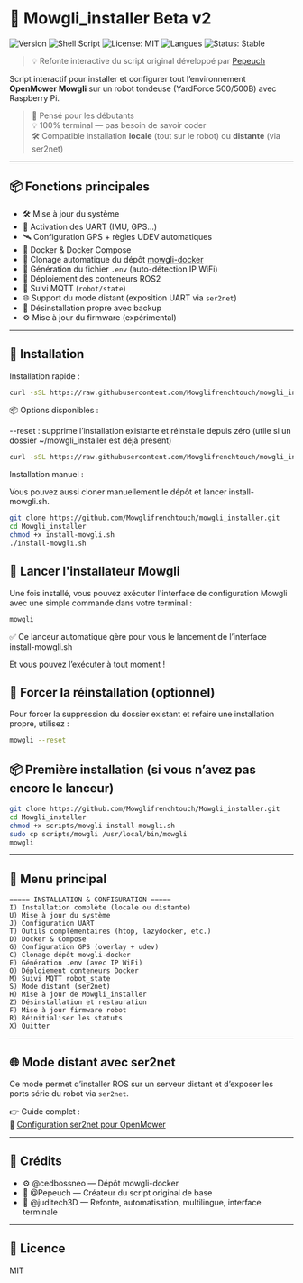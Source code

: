 # 🚀 Mowgli_installer Beta v2

![Version](https://img.shields.io/badge/version-2.0.0-blue.svg)
![Shell Script](https://img.shields.io/badge/script-bash-blue)
![License: MIT](https://img.shields.io/badge/license-MIT-green.svg)
![Langues](https://img.shields.io/badge/langues-FR%20%7C%20EN-orange)
![Status: Stable](https://img.shields.io/badge/status-stable-brightgreen)

> 💡 Refonte interactive du script original développé par [Pepeuch](https://github.com/Pepeuch)

Script interactif pour installer et configurer tout l’environnement **OpenMower Mowgli** sur un robot tondeuse (YardForce 500/500B) avec Raspberry Pi.

> 🧠 Pensé pour les débutants  
> 💡 100% terminal — pas besoin de savoir coder  
> 🛠️ Compatible installation **locale** (tout sur le robot) ou **distante** (via ser2net)

---

## 📦 Fonctions principales

- 🛠 Mise à jour du système
- 🔌 Activation des UART (IMU, GPS…)
- 🛰️ Configuration GPS + règles UDEV automatiques
- 🐳 Docker & Docker Compose
- 📁 Clonage automatique du dépôt [mowgli-docker](https://github.com/cedbossneo/mowgli-docker)
- 🔐 Génération du fichier `.env` (auto-détection IP WiFi)
- 🚀 Déploiement des conteneurs ROS2
- 🧪 Suivi MQTT (`robot/state`)
- 🌐 Support du mode distant (exposition UART via `ser2net`)
- 🧼 Désinstallation propre avec backup
- ⚙️ Mise à jour du firmware (expérimental)
---

## 🚀 Installation

Installation rapide : 

```bash
curl -sSL https://raw.githubusercontent.com/Mowglifrenchtouch/mowgli_installer/main/install.sh | bash
```
📦 Options disponibles :

--reset : supprime l’installation existante et réinstalle depuis zéro
(utile si un dossier ~/mowgli_installer est déjà présent)

```bash
curl -sSL https://raw.githubusercontent.com/Mowglifrenchtouch/mowgli_installer/main/install.sh | bash -s -- --reset
```

Installation manuel : 

Vous pouvez aussi cloner manuellement le dépôt et lancer install-mowgli.sh.

```bash
git clone https://github.com/Mowglifrenchtouch/mowgli_installer.git
cd Mowgli_installer
chmod +x install-mowgli.sh
./install-mowgli.sh
```
## 🚀 Lancer l'installateur Mowgli
Une fois installé, vous pouvez exécuter l'interface de configuration Mowgli avec une simple commande dans votre terminal :

```bash
mowgli
```
✅ Ce lanceur automatique gère pour vous le lancement de l’interface install-mowgli.sh

Et vous pouvez l’exécuter à tout moment !

## 🔄 Forcer la réinstallation (optionnel)
Pour forcer la suppression du dossier existant et refaire une installation propre, utilisez :

```bash
mowgli --reset
```
## 📦 Première installation (si vous n’avez pas encore le lanceur)

```bash
git clone https://github.com/Mowglifrenchtouch/Mowgli_installer.git
cd Mowgli_installer
chmod +x scripts/mowgli install-mowgli.sh
sudo cp scripts/mowgli /usr/local/bin/mowgli
mowgli

```

---

## 🧭 Menu principal

```
===== INSTALLATION & CONFIGURATION =====
I) Installation complète (locale ou distante)
U) Mise à jour du système
J) Configuration UART
T) Outils complémentaires (htop, lazydocker, etc.)
D) Docker & Compose
G) Configuration GPS (overlay + udev)
C) Clonage dépôt mowgli-docker
E) Génération .env (avec IP WiFi)
O) Déploiement conteneurs Docker
M) Suivi MQTT robot_state
S) Mode distant (ser2net)
H) Mise à jour de Mowgli_installer
Z) Désinstallation et restauration
F) Mise à jour firmware robot
R) Réinitialiser les statuts
X) Quitter

```

---

## 🌐 Mode distant avec ser2net

Ce mode permet d’installer ROS sur un serveur distant et d’exposer les ports série du robot via `ser2net`.

👉 Guide complet :  
🔗 [Configuration ser2net pour OpenMower](https://juditech3d.github.io/Guide-DIY-OpenMower-Mowgli-pour-Robots-Tondeuses-Yard500-et-500B/ser2net/)

---

## 🙏 Crédits

- ⚙️ @cedbossneo — Dépôt mowgli-docker
- 🧠 @Pepeuch — Créateur du script original de base
- 🧰 @juditech3D — Refonte, automatisation, multilingue, interface terminale

---

## 📄 Licence

MIT
